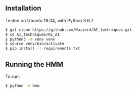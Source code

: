 ## Installation
Tested on Ubuntu 18.04, with Python 3.6.7.
```bash
$ git clone https://github.com/Huizerd/AI_techniques.git
$ cd AI_techniques/RL_AI
$ python3 -m venv venv
$ source venv/bin/activate
$ pip install -r requirements.txt
```

## Running the HMM
To run:
```bash
$ python -m hmm
```